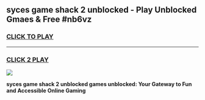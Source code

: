 
## syces game shack 2 unblocked - Play Unblocked Gmaes & Free #nb6vz
<h3>
<a href="https://news.freeplayer.one?title=syces_game_shack_2_unblocked&ref=26F">CLICK TO PLAY</a></h3>
<hr>

<h3>
<a href="https://news.freeplayer.one?title=syces_game_shack_2_unblocked&ref=26F">CLICK 2 PLAY</a>
  
</h3>

<a href="https://news.freeplayer.one?title=syces_game_shack_2_unblocked&ref=26F/"><img src="https://clearcache.store/games.png"></a>


**syces game shack 2 unblocked games unblocked: Your Gateway to Fun and Accessible Online Gaming**

